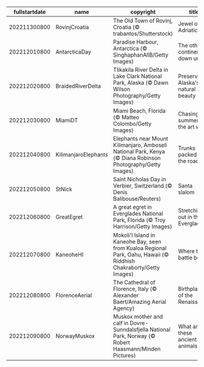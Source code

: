 |fullstartdate|name|copyright|title|image|
|--|--|--|--|--|
202211300800|RovinjCroatia|The Old Town of Rovinj, Croatia (© trabantos/Shutterstock)|Jewel of the Adriatic|![](/en-US/2022/12/202211300800RovinjCroatia.jpg)|
202212010800|AntarcticaDay|Paradise Harbour, Antarctica (© SinghaphanAllB/Getty Images)|The other continent down under|![](/en-US/2022/12/202212010800AntarcticaDay.jpg)|
202212020800|BraidedRiverDelta|Tlikakila River Delta in Lake Clark National Park, Alaska (© Dawn Wilson Photography/Getty Images)|Preserving Alaska's natural beauty|![](/en-US/2022/12/202212020800BraidedRiverDelta.jpg)|
202212030800|MiamiDT|Miami Beach, Florida (© Matteo Colombo/Getty Images)|Chasing summer in the art world|![](/en-US/2022/12/202212030800MiamiDT.jpg)|
202212040800|KilimanjaroElephants|Elephants near Mount Kilimanjaro, Amboseli National Park, Kenya (© Diana Robinson Photography/Getty Images)|Trunks packed for the road|![](/en-US/2022/12/202212040800KilimanjaroElephants.jpg)|
202212050800|StNick|Saint Nicholas Day in Verbier, Switzerland (© Denis Balibouse/Reuters)|Santa slalom|![](/en-US/2022/12/202212050800StNick.jpg)|
202212060800|GreatEgret|A great egret in Everglades National Park, Florida (© Troy Harrison/Getty Images)|Stretching out in the Everglades|![](/en-US/2022/12/202212060800GreatEgret.jpg)|
202212070800|KaneoheHI|Mokoli'I Island in Kaneohe Bay, seen from Kualoa Regional Park, Oahu, Hawaii (© Riddhish Chakraborty/Getty Images)|Where the battle began|![](/en-US/2022/12/202212070800KaneoheHI.jpg)|
202212080800|FlorenceAerial|The Cathedral of Florence, Italy (© Alexander Baert/Amazing Aerial Agency)|Birthplace of the Renaissance|![](/en-US/2022/12/202212080800FlorenceAerial.jpg)|
202212090800|NorwayMuskox|Muskox mother and calf in Dovre-Sunndalsfjella National Park, Norway (© Robert Haasmann/Minden Pictures)|What are these ancient animals?|![](/en-US/2022/12/202212090800NorwayMuskox.jpg)|
